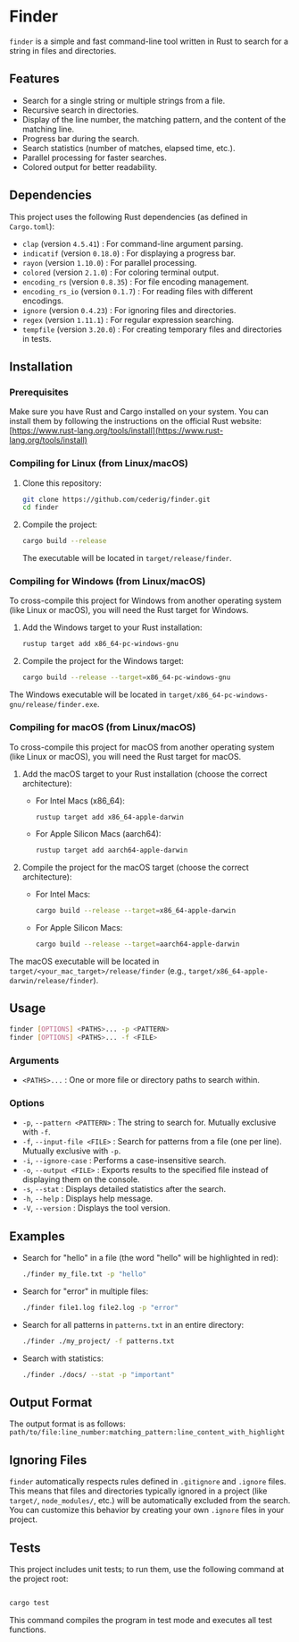# Finder

`finder` is a simple and fast command-line tool written in Rust to search for a string in files and directories.

## Features

- Search for a single string or multiple strings from a file.
- Recursive search in directories.
- Display of the line number, the matching pattern, and the content of the matching line.
- Progress bar during the search.
- Search statistics (number of matches, elapsed time, etc.).
- Parallel processing for faster searches.
- Colored output for better readability.

## Dependencies

This project uses the following Rust dependencies (as defined in `Cargo.toml`):

- `clap` (version `4.5.41`) : For command-line argument parsing.
- `indicatif` (version `0.18.0`) : For displaying a progress bar.
- `rayon` (version `1.10.0`) : For parallel processing.
- `colored` (version `2.1.0`) : For coloring terminal output.
- `encoding_rs` (version `0.8.35`) : For file encoding management.
- `encoding_rs_io` (version `0.1.7`) : For reading files with different encodings.
- `ignore` (version `0.4.23`) : For ignoring files and directories.
- `regex` (version `1.11.1`) : For regular expression searching.
- `tempfile` (version `3.20.0`) : For creating temporary files and directories in tests.

## Installation

### Prerequisites

Make sure you have Rust and Cargo installed on your system. You can install them by following the instructions on the official Rust website: [https://www.rust-lang.org/tools/install](https://www.rust-lang.org/tools/install)

### Compiling for Linux (from Linux/macOS)
1.  Clone this repository:
    ```sh
    git clone https://github.com/cederig/finder.git
    cd finder
    ```
2.  Compile the project:
    ```sh
    cargo build --release
    ```
    The executable will be located in `target/release/finder`.

### Compiling for Windows (from Linux/macOS)

To cross-compile this project for Windows from another operating system (like Linux or macOS), you will need the Rust target for Windows.

1.  Add the Windows target to your Rust installation:
    ```sh
    rustup target add x86_64-pc-windows-gnu
    ```

2.  Compile the project for the Windows target:
    ```sh
    cargo build --release --target=x86_64-pc-windows-gnu
    ```

The Windows executable will be located in `target/x86_64-pc-windows-gnu/release/finder.exe`.

### Compiling for macOS (from Linux/macOS)

To cross-compile this project for macOS from another operating system (like Linux or macOS), you will need the Rust target for macOS.

1.  Add the macOS target to your Rust installation (choose the correct architecture):
    *   For Intel Macs (x86_64):
        ```sh
        rustup target add x86_64-apple-darwin
        ```
    *   For Apple Silicon Macs (aarch64):
        ```sh
        rustup target add aarch64-apple-darwin
        ```

2.  Compile the project for the macOS target (choose the correct architecture):
    *   For Intel Macs:
        ```sh
        cargo build --release --target=x86_64-apple-darwin
        ```
    *   For Apple Silicon Macs:
        ```sh
        cargo build --release --target=aarch64-apple-darwin
        ```

The macOS executable will be located in `target/<your_mac_target>/release/finder` (e.g., `target/x86_64-apple-darwin/release/finder`).

## Usage

```bash
finder [OPTIONS] <PATHS>... -p <PATTERN>
finder [OPTIONS] <PATHS>... -f <FILE>
```

### Arguments

-   `<PATHS>...` : One or more file or directory paths to search within.

### Options

-   `-p`, `--pattern <PATTERN>` : The string to search for. Mutually exclusive with `-f`.
-   `-f`, `--input-file <FILE>` : Search for patterns from a file (one per line). Mutually exclusive with `-p`.
-   `-i`, `--ignore-case` : Performs a case-insensitive search.
-   `-o`, `--output <FILE>` : Exports results to the specified file instead of displaying them on the console.
-   `-s`, `--stat` : Displays detailed statistics after the search.
-   `-h`, `--help` : Displays help message.
-   `-V`, `--version` : Displays the tool version.

## Examples

-   Search for "hello" in a file (the word "hello" will be highlighted in red):
    ```sh
    ./finder my_file.txt -p "hello"
    ```

-   Search for "error" in multiple files:
    ```sh
    ./finder file1.log file2.log -p "error"
    ```

-   Search for all patterns in `patterns.txt` in an entire directory:
    ```sh
    ./finder ./my_project/ -f patterns.txt
    ```

-   Search with statistics:
    ```sh
    ./finder ./docs/ --stat -p "important"
    ```

## Output Format

The output format is as follows:
`path/to/file:line_number:matching_pattern:line_content_with_highlight`

## Ignoring Files

`finder` automatically respects rules defined in `.gitignore` and `.ignore` files. This means that files and directories typically ignored in a project (like `target/`, `node_modules/`, etc.) will be automatically excluded from the search. You can customize this behavior by creating your own `.ignore` files in your project.


## Tests

This project includes unit tests; to run them, use the following command at the project root:

```sh

cargo test
```

This command compiles the program in test mode and executes all test functions.